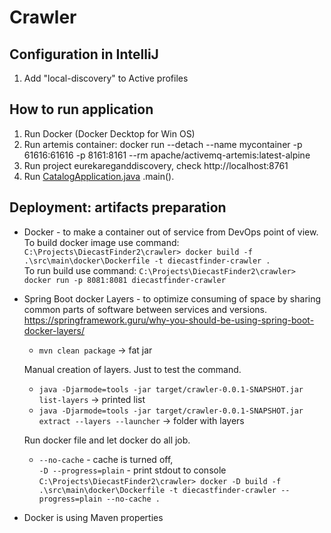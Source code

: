 # Crawler

## Configuration in IntelliJ
1. Add "local-discovery" to Active profiles

## How to run application
1. Run Docker (Docker Decktop for Win OS)
2. Run artemis container: docker run --detach --name mycontainer -p 61616:61616 -p 8161:8161 --rm apache/activemq-artemis:latest-alpine
3. Run project eurekareganddiscovery, check http://localhost:8761
4. Run [CatalogApplication.java](src%2Fmain%2Fjava%2Forg%2Fdiecastfinder%2Fcatalog%2FCatalogApplication.java) .main().

## Deployment: artifacts preparation
* Docker - to make a container out of service from DevOps point of view.
  To build docker image use command:
  `C:\Projects\DiecastFinder2\crawler> docker build -f .\src\main\docker\Dockerfile -t diecastfinder-crawler .`
  <br>To run build use command:
  `C:\Projects\DiecastFinder2\crawler> docker run -p 8081:8081 diecastfinder-crawler`


* Spring Boot docker Layers - to optimize consuming of space by sharing common parts of software between services and versions.
  https://springframework.guru/why-you-should-be-using-spring-boot-docker-layers/
    * `mvn clean package` -> fat jar

  Manual creation of layers. Just to test the command.
    * `java -Djarmode=tools -jar target/crawler-0.0.1-SNAPSHOT.jar list-layers` -> printed list
    * `java -Djarmode=tools -jar target/crawler-0.0.1-SNAPSHOT.jar extract --layers --launcher` -> folder with layers

  Run docker file and let docker do all job.
    * `--no-cache` - cache is turned off,<br>
      `-D --progress=plain` - print stdout to console<br>
      `C:\Projects\DiecastFinder2\crawler> docker -D build -f .\src\main\docker\Dockerfile -t diecastfinder-crawler --progress=plain --no-cache .`


* Docker is using Maven properties